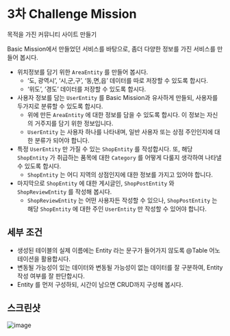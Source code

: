 # 3차 Challenge Mission

목적을 가진 커뮤니티 사이트 만들기

Basic Mission에서 만들었던 서비스를 바탕으로, 좀더 다양한 정보를 가진 서비스를 만들어 봅시다.

- 위치정보를 담기 위한 ```AreaEntity``` 를 만들어 봅시다.
  - ‘도, 광역시’, ‘시,군,구’, ‘동,면,읍’ 데이터를 따로 저장할 수 있도록 합시다.
  - ‘위도’, ‘경도’ 데이터를 저장할 수 있도록 합시다.
- 사용자 정보를 담는 ```UserEntity``` 를 Basic Mission과 유사하게 만들되, 사용자를 두가지로 분류할 수 있도록 합시다.
  - 위에 만든 ```AreaEntity``` 에 대한 정보를 담을 수 있도록 합시다. 이 정보는 자신의 거주지를 담기 위한 정보입니다.
  - ```UserEntity``` 는 사용자 하나를 나타내며, 일반 사용자 또는 상점 주인인지에 대한 분류가 되어야 합니다.
- 특정 ```UserEntity``` 만 가질 수 있는 ```ShopEntity``` 를 작성합시다. 또, 해당 ```ShopEntity``` 가 취급하는 품목에 대한 ```Category``` 를 어떻게 다룰지 생각하여 나타낼 수 있도록 합시다.
  - ```ShopEntity``` 는 어디 지역의 상점인지에 대한 정보를 가지고 있어야 합니다.  
- 마지막으로 ```ShopEntity``` 에 대한 게시글인, ```ShopPostEntity``` 와 ```ShopReviewEntity``` 를 작성해 봅시다.
  - ```ShopReviewEntity``` 는 어떤 사용자든 작성할 수 있으나, ```ShopPostEntity``` 는 해당 ```ShopEntity``` 에 대한 주인 ```UserEntity``` 만 작성할 수 있어야 합니다.

## 세부 조건

- 생성된 테이블의 실제 이름에는 Entity 라는 문구가 들어가지 않도록 @Table 어노테이션을 활용합시다.
- 변동될 가능성이 있는 데이터와 변동될 가능성이 없는 데이터를 잘 구분하여, Entity 작성 여부를 잘 판단합시다.
- Entity 를 먼저 구성하되, 시간이 남으면 CRUD까지 구성해 봅시다.

## 스크린샷

![image](https://user-images.githubusercontent.com/98807166/157376921-15d74ecb-d710-4277-aaca-ac2d5d1d632d.png)


